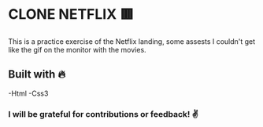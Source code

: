 # **CLONE NETFLIX** 🟥

This is a practice exercise of the Netflix landing, some assests I couldn't get like the gif on the monitor with the movies.

## Built with 🔥
-Html
-Css3

### I will be grateful for contributions or feedback! ✌

